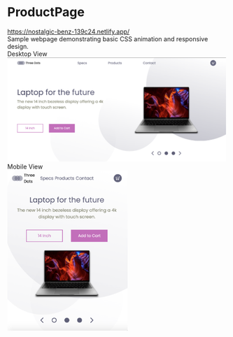# ProductPage

https://nostalgic-benz-139c24.netlify.app/
<br>
Sample webpage demonstrating basic CSS animation and responsive design.
<br>
Desktop View
<br>
<img src="img/README-images/desktop-view.png" width="500">
<br>
Mobile View
<br>
<img src="img/README-images/mobile-view.png" width="275">
